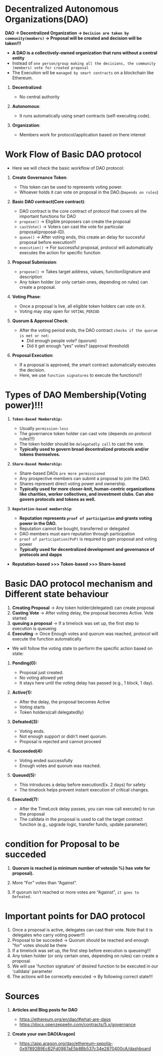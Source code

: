 # Decentralized Autonomous Organizations(DAO)

**DAO -> Decentralized Organization -> `Decision are taken by community(members)` -> Proposal will be created and decision will be taken!!!**

- **A DAO is a collectively-owned organization that runs without a central entity**
- Instead of `one person/group making all the decisions, the community (members) vote for created proposal`
- The Execution will be `managed by smart contracts` on a blockchain like Ethereum.


1. **Decentralized**:
   - No central authority

2. **Autonomous**: 
    - It runs automatically using smart contracts (self-executing code).

3. **Organization**:
    - Members work for protocol/application based on there interest


# Work Flow of Basic DAO protocol

- Here we will check the basic workflow of DAO protocol:


1. **Create Governance Token**:
    - This token can be used to represents voting power. 
    - Whoever holds it can vote on proposal in the DAO.(`Depends on rules`)

2. **Basic DAO contract(Core contract)**:
    - DAO contract is the core contract of protocol that covers all the important functions for DAO
    - `propose()` -> Eligible proposers can create the proposal
    - `castVote()` -> Voters can cast the vote for particular proposal(proposal-ID).
    - `queue()` -> After voting ends, this create an delay for succesful proposal before execution!!!
    - `execution()` -> For successful proposal, protocol will automatically executes the action for specific function


3. **Proposal Submission**:
   - `propose()` -> Takes target address, values, functionSignature and description
   - Any token holder (or only certain ones, depending on rules) can create a proposal. 

4. **Voting Phase**:
    - Once a proposal is live, all eligible token holders can vote on it.
    - Voting may stay open for `VOTING_PERIOD`

5. **Quorum & Approval Check**:
    - After the voting period ends, the DAO contract `checks if the quorum is met or not`:
        - Did enough people vote? (quorum)
        - Did it get enough “yes” votes? (approval threshold)

6. **Proposal Execution**:
    - If a proposal is approved, the smart contract automatically executes the decision.
    - Here, we use `function signatures` to execute the functions!!!




#  Types of DAO Membership(Voting power)!!!

1. **`Token-Based Membership:`**
    - Usually `permission-less`
    - The governance token holder can cast vote (depends on protocol rules!!!)
    - The token holder should be `delegatedly call` to cast the vote.
    - **Typically used to govern broad decentralized protocols and/or tokens themselves.**


2. **`Share-Based Membership:`** 
    - Share-based DAOs `are more permissioned`
    - Any prospective members can submit a proposal to join the DAO.
    - Shares represent direct voting power and ownership.
    - **Typically used for more closer-knit, human-centric organizations like charities, worker collectives, and investment clubs. Can also govern protocols and tokens as well.**


3. **`Reputation-based membership`**: 
    - **Reputation represents `proof of participation` and grants voting power in the DAO.**
    - Reputation cannot be bought, transferred or delegated
    - DAO members must earn reputation through participation
    - `proof of participation(PoP)` is required to gain proposal and voting power
    - **Typically used for decentralized development and governance of protocols and dapps**


- **Reputation-based >>>  Token-based >>> Share-based**




# Basic DAO protocol mechanism and Different state behaviour

1. **Creating Proposal** -> Any token holder(delegated) can create proposal
2. **Casting Vote** -> After voting delay, the proposal becomes Active. Vote started
3. **queuing a proposal** -> If a timelock was set up, the first step to execution is queueing
4. **Executing** -> Once Enough votes and quorum was reached, protocol will execute the function automatically



- We will follow the voting state to perform the specific action based on state:


1. **Pending(0):**
     - Proposal just created.
     - No voting allowed yet
     - It stays here until the voting delay has passed (e.g., 1 block, 1 day).

2. **Active(1):**
     - After the delay, the proposal becomes Active
     - Voting starts
     - Token holders(call delegatedlly)

3. **Defeated(3):**
     - Voting ends.
     - Not enough support or didn’t meet quorum.
     - Proposal is rejected and cannot proceed

4. **Succeeded(4):**
     - Voting ended successfully
     - Enough votes and quorum was reached.

5. **Queued(5):**
     - This introduces a delay before execution(Ex. 2 days) for safety
     - The timelock helps prevent instant execution of critical changes.

6. **Executed(7):**
     - After the TimeLock delay passes, you can now call execute() to run the proposal
     - The calldata in the proposal is used to call the target contract function (e.g., upgrade logic, transfer funds, update parameter).



# condition for Proposal to be succeded

1. **Quorum is reached (a minimum number of votes(in %) has vote for proposal).**
2. More “For” votes than “Against”.

3. If quorum isn’t reached or more votes are “Against”, `it goes to Defeated.`



# Important points for DAO protocol

1. Once a proposal is active, delegates can cast their vote. Note that it is delegates who carry voting power!!!
2. Proposal to be succeded -> Quorum should be reached and enough "for" votes should be there
3. If a timelock was set up, the first step before execution is queueing!!!
4. Any token holder (or only certain ones, depending on rules) can create a proposal.
5. We will use 'function signature' of desired function to be executed in our 'calldata' parameter
6. The actions will be correcetly executed -> By following correct state!!! 



# Sources

1. **Articles and Blog posts for DAO**
    - https://ethereum.org/en/dao/#what-are-daos
    - https://docs.openzeppelin.com/contracts/5.x/governance

2. **Create your own DAO(Aragon)**
   - https://app.aragon.org/dao/ethereum-sepolia-0x97892B9EcB2Fd0987aE5b8Bb537c34e2870400cA/dashboard